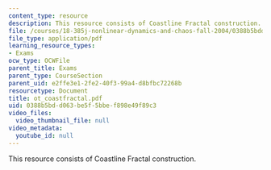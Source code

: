 ```yaml
---
content_type: resource
description: This resource consists of Coastline Fractal construction.
file: /courses/18-385j-nonlinear-dynamics-and-chaos-fall-2004/0388b5bdd063be5f5bbef898e49f89c3_ot_coastfractal.pdf
file_type: application/pdf
learning_resource_types:
- Exams
ocw_type: OCWFile
parent_title: Exams
parent_type: CourseSection
parent_uid: e2ffe3e1-2fe2-40f3-99a4-d8bfbc72268b
resourcetype: Document
title: ot_coastfractal.pdf
uid: 0388b5bd-d063-be5f-5bbe-f898e49f89c3
video_files:
  video_thumbnail_file: null
video_metadata:
  youtube_id: null
---
```

This resource consists of Coastline Fractal construction.

